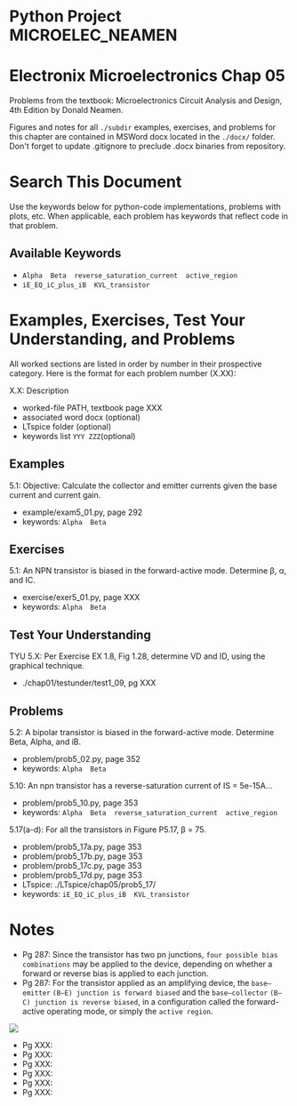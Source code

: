# Python Project MICROELEC_NEAMEN
# Electronix Microelectronics Chap 05
Problems from the textbook: Microelectronics Circuit Analysis and Design, 4th Edition by Donald Neamen.

Figures and notes for all `./subdir` examples, exercises, and problems for this
chapter are contained in MSWord docx located in the `./docx/` folder.
Don't forget to update .gitignore to preclude .docx binaries from repository.

# Search This Document
Use the keywords below for python-code implementations, problems with plots, etc.
When applicable, each problem has keywords that reflect code in that problem.

## Available Keywords
* `Alpha  Beta  reverse_saturation_current  active_region`
* `iE_EQ_iC_plus_iB  KVL_transistor`


# Examples, Exercises, Test Your Understanding, and Problems
All worked sections are listed in order by number in their prospective category.
Here is the format for each problem number (X.XX):

X.X: Description
* worked-file PATH, textbook page XXX
* associated word docx (optional)
* LTspice folder (optional)
* keywords list `YYY ZZZ`(optional)


## Examples
5.1: Objective: Calculate the collector and emitter currents given the
base current and current gain.
* example/exam5_01.py, page 292
* keywords: `Alpha  Beta`


## Exercises
5.1: An NPN transistor is biased in the forward-active mode.
Determine β, α, and IC.
* exercise/exer5_01.py, page XXX
* keywords: `Alpha  Beta`


## Test Your Understanding
TYU 5.X: Per Exercise EX 1.8, Fig 1.28, determine VD and ID, using the graphical technique.
* ./chap01/testunder/test1_09, pg XXX


## Problems
5.2: A bipolar transistor is biased in the forward-active mode.  Determine
Beta, Alpha, and iB.
* problem/prob5_02.py, page 352
* keywords: `Alpha  Beta`

5.10: An npn transistor has a reverse-saturation current of IS = 5e-15A...
* problem/prob5_10.py, page 353
* keywords: `Alpha  Beta  reverse_saturation_current  active_region`

5.17(a-d): For all the transistors in Figure P5.17, β = 75.
* problem/prob5_17a.py, page 353
* problem/prob5_17b.py, page 353
* problem/prob5_17c.py, page 353
* problem/prob5_17d.py, page 353
* LTspice: ./LTspice/chap05/prob5_17/
* keywords: `iE_EQ_iC_plus_iB  KVL_transistor`


# Notes
* Pg 287: Since the transistor has two pn junctions, `four possible bias combinations`
may be applied to the device, depending on whether a forward or reverse bias
is applied to each junction.
* Pg 287: For the transistor applied as an amplifying device, the `base–emitter`
`(B–E) junction is forward biased` and the
`base–collector` `(B–C) junction is reverse biased`, in a configuration called
the forward-active operating mode, or simply the `active region`.

![](../../doc/mdimg/chap05_npn_bjt_active_region.png)

* Pg XXX: 
* Pg XXX: 
* Pg XXX: 
* Pg XXX: 
* Pg XXX: 
* Pg XXX: 
